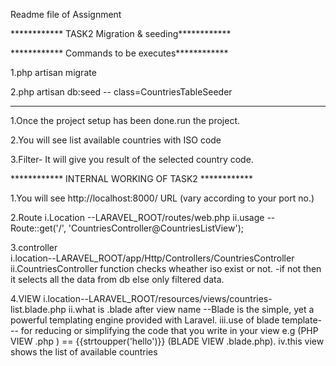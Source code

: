 Readme file of Assignment

************ TASK2 Migration & seeding************

************  Commands to be executes************

1.php artisan migrate

2.php artisan db:seed -- class=CountriesTableSeeder

************ ************ ************ ************ ************ 



1.Once the project setup has been done.run the project.

2.You will see list available countries with ISO code

3.Filter- It will give you result of the selected country code.

************ INTERNAL WORKING OF TASK2 ************

1.You will see http://localhost:8000/ URL (vary according to your port no.)

2.Route 
	i.Location --LARAVEL_ROOT/routes/web.php
	ii.usage --
	Route::get('/', 'CountriesController@CountriesListView');

3.controller  
	i.location--LARAVEL_ROOT/app/Http/Controllers/CountriesController
	ii.CountriesController function checks wheather iso exist or not.
		-if not then it selects all the data from db else only filtered data.

4.VIEW
	i.location--LARAVEL_ROOT/resources/views/countries-list.blade.php 
	ii.what is .blade after view name --Blade is the simple, yet a powerful templating engine provided with Laravel.
	iii.use of blade template--- for reducing or simplifying the code that you write in your view
	e.g     <?php echo strtoupper('hello') ?>(PHP VIEW .php ) ==   {{strtoupper('hello')}} (BLADE VIEW .blade.php).
	iv.this view shows the list of  available countries
	

						   	


















